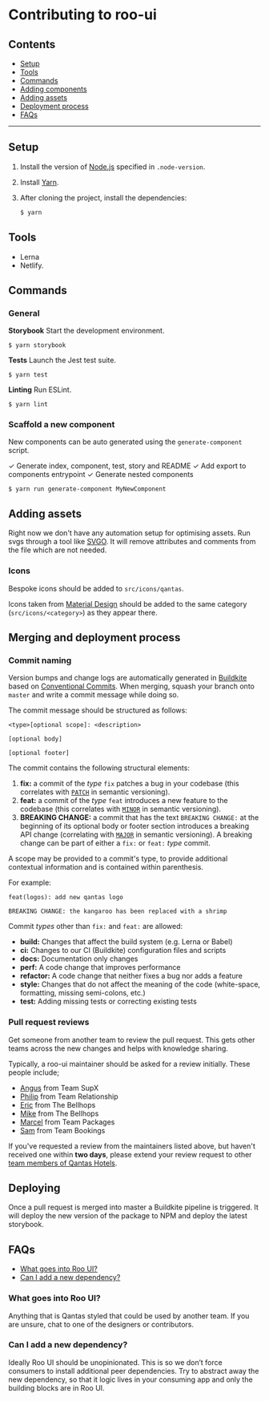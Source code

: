 # Contributing to roo-ui

## Contents

- [Setup](#setup)
- [Tools](#tools)
- [Commands](#commands)
- [Adding components](#adding-components)
- [Adding assets](#adding-new-assets)
- [Deployment process](#deployment-process)
- [FAQs](#faqs)

---

## Setup

1. Install the version of [Node.js](https://nodejs.org/en/) specified in `.node-version`.

2. Install [Yarn](https://yarnpkg.com/en/docs/install).

3. After cloning the project, install the dependencies:

   ```sh
   $ yarn
   ```

## Tools

- Lerna
- Netlify.

## Commands

### General

**Storybook**
Start the development environment.

```
$ yarn storybook
```

**Tests**
Launch the Jest test suite.

```
$ yarn test
```

**Linting**
Run ESLint.

```
$ yarn lint
```

### Scaffold a new component

New components can be auto generated using the `generate-component` script.

✓ Generate index, component, test, story and README
✓ Add export to components entrypoint
✓ Generate nested components

```
$ yarn run generate-component MyNewComponent
```

## Adding assets

Right now we don't have any automation setup for optimising assets.
Run svgs through a tool like [SVGO](https://jakearchibald.github.io/svgomg/). It will remove attributes and comments from the file which are not needed.

### Icons

Bespoke icons should be added to `src/icons/qantas`.

Icons taken from [Material Design](https://material.io/resources/icons/?style=baseline) should be added to the same category (`src/icons/<category>`) as they appear there.

## Merging and deployment process

### Commit naming

Version bumps and change logs are automatically generated in [Buildkite](https://buildkite.com/hooroo/roo-ui) based on [Conventional Commits](https://conventionalcommits.org). When merging, squash your branch onto `master` and write a commit message while doing so.

The commit message should be structured as follows:

```
<type>[optional scope]: <description>

[optional body]

[optional footer]
```

The commit contains the following structural elements:

1. **fix:** a commit of the _type_ `fix` patches a bug in your codebase (this correlates with [`PATCH`](http://semver.org/#summary) in semantic versioning).
2. **feat:** a commit of the _type_ `feat` introduces a new feature to the codebase (this correlates with [`MINOR`](http://semver.org/#summary) in semantic versioning).
3. **BREAKING CHANGE:** a commit that has the text `BREAKING CHANGE:` at the beginning of its optional body or footer section introduces a breaking API change (correlating with [`MAJOR`](http://semver.org/#summary) in semantic versioning). A breaking change can be part of either a `fix:` or `feat:` _type_ commit.

A scope may be provided to a commit's type, to provide additional contextual information and is contained within parenthesis.

For example:

```
feat(logos): add new qantas logo

BREAKING CHANGE: the kangaroo has been replaced with a shrimp
```

Commit _types_ other than `fix:` and `feat:` are allowed:

- **build:** Changes that affect the build system (e.g. Lerna or Babel)
- **ci:** Changes to our CI (Buildkite) configuration files and scripts
- **docs:** Documentation only changes
- **perf:** A code change that improves performance
- **refactor:** A code change that neither fixes a bug nor adds a feature
- **style:** Changes that do not affect the meaning of the code (white-space, formatting, missing semi-colons, etc.)
- **test:** Adding missing tests or correcting existing tests

### Pull request reviews

Get someone from another team to review the pull request. This gets other teams across the new changes and helps with knowledge sharing.

Typically, a roo-ui maintainer should be asked for a review initially. These people include;

- [Angus](https://github.com/angusfretwell) from Team SupX
- [Philip](https://github.com/philipwindeyer) from Team Relationship
- [Eric](https://github.com/eneo5541) from The Bellhops
- [Mike](https://github.com/memcc) from The Bellhops
- [Marcel](https://github.com/Anthropic) from Team Packages
- [Sam](https://github.com/SamuSan) from Team Bookings

If you've requested a review from the maintainers listed above, but haven't received one within **two days**, please extend your review request to other [team members of Qantas Hotels](https://github.com/orgs/hooroo/people).

## Deploying

Once a pull request is merged into master a Buildkite pipeline is triggered. It will deploy the new version of the package to NPM and deploy the latest storybook.

## FAQs

- [What goes into Roo UI?](#what-goes-into-roo-ui)
- [Can I add a new dependency?](can-I-add-a-new-dependency)

### What goes into Roo UI?

Anything that is Qantas styled that could be used by another team. If you are unsure, chat to one of the designers or contributors.

### Can I add a new dependency?

Ideally Roo UI should be unopinionated. This is so we don’t force consumers to install additional peer dependencies.
Try to abstract away the new dependency, so that it logic lives in your consuming app and only the building blocks are in Roo UI.
